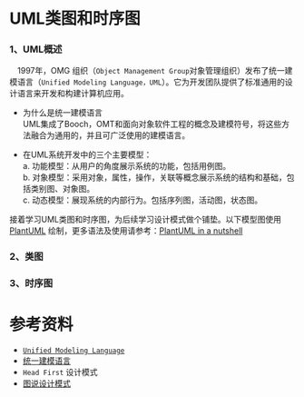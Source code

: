 UML类图和时序图
====================

### 1、UML概述

　1997年，OMG 组织（`Object Management Group`对象管理组织）发布了统一建模语言（`Unified Modeling Language，UML`）。它为开发团队提供了标准通用的设计语言来开发和构建计算机应用。


 - 为什么是统一建模语言   
 UML集成了Booch，OMT和面向对象软件工程的概念及建模符号，将这些方法融合为通用的，并且可广泛使用的建模语言。
 
 - 在UML系统开发中的三个主要模型：  
    a. 功能模型：从用户的角度展示系统的功能，包括用例图。  
    b. 对象模型：采用对象，属性，操作，关联等概念展示系统的结构和基础，包括类别图、对象图。  
    c. 动态模型：展现系统的内部行为。包括序列图，活动图，状态图。

接着学习UML类图和时序图，为后续学习设计模式做个铺垫。以下模型图使用 [PlantUML](https://www.planttext.com/) 绘制，更多语法及使用请参考：[PlantUML in a nutshell](http://plantuml.com/zh/)

### 2、类图


### 3、时序图
























# 参考资料
- [`Unified Modeling Language`](https://en.wikipedia.org/wiki/Unified_Modeling_Language)
- [统一建模语言](https://baike.baidu.com/item/%E7%BB%9F%E4%B8%80%E5%BB%BA%E6%A8%A1%E8%AF%AD%E8%A8%80/3160571?fromtitle=UML&fromid=446747&fr=aladdin)
- `Head First` 设计模式
- [图说设计模式](https://design-patterns.readthedocs.io/zh_CN/latest/index.html)

